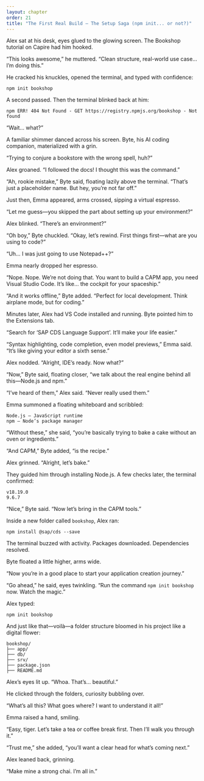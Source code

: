 ```yaml
---
layout: chapter
order: 21
title: "The First Real Build – The Setup Saga (npm init... or not?)"
---
```


Alex sat at his desk, eyes glued to the glowing screen. The Bookshop tutorial on Capire had him hooked.

“This looks awesome,” he muttered. “Clean structure, real-world use case… I’m doing this.”

He cracked his knuckles, opened the terminal, and typed with confidence:

```
npm init bookshop
```

A second passed. Then the terminal blinked back at him:

```
npm ERR! 404 Not Found - GET https://registry.npmjs.org/bookshop - Not found
```

“Wait… what?”

A familiar shimmer danced across his screen. Byte, his AI coding companion, materialized with a grin.

“Trying to conjure a bookstore with the wrong spell, huh?”

Alex groaned. “I followed the docs! I thought this was the command.”

“Ah, rookie mistake,” Byte said, floating lazily above the terminal. “That’s just a placeholder name. But hey, you’re not far off.”

Just then, Emma appeared, arms crossed, sipping a virtual espresso.

“Let me guess—you skipped the part about setting up your environment?”

Alex blinked. “There’s an environment?”

“Oh boy,” Byte chuckled. “Okay, let’s rewind. First things first—what are you using to code?”

“Uh… I was just going to use Notepad++?”

Emma nearly dropped her espresso.

“Nope. Nope. We’re not doing that. You want to build a CAPM app, you need Visual Studio Code. It’s like… the cockpit for your spaceship.”

“And it works offline,” Byte added. “Perfect for local development. Think airplane mode, but for coding.”

Minutes later, Alex had VS Code installed and running. Byte pointed him to the Extensions tab.

“Search for ‘SAP CDS Language Support’. It’ll make your life easier.”

“Syntax highlighting, code completion, even model previews,” Emma said. “It’s like giving your editor a sixth sense.”

Alex nodded. “Alright, IDE’s ready. Now what?”

“Now,” Byte said, floating closer, “we talk about the real engine behind all this—Node.js and npm.”

“I’ve heard of them,” Alex said. “Never really used them.”

Emma summoned a floating whiteboard and scribbled:

```
Node.js – JavaScript runtime
npm – Node’s package manager
```

“Without these,” she said, “you’re basically trying to bake a cake without an oven or ingredients.”

“And CAPM,” Byte added, “is the recipe.”

Alex grinned. “Alright, let’s bake.”

They guided him through installing Node.js. A few checks later, the terminal confirmed:

```
v18.19.0
9.6.7
```

“Nice,” Byte said. “Now let’s bring in the CAPM tools.”

Inside a new folder called `bookshop`, Alex ran:

```
npm install @sap/cds --save
```

The terminal buzzed with activity. Packages downloaded. Dependencies resolved.

Byte floated a little higher, arms wide.

“Now you’re in a good place to start your application creation journey.”

“Go ahead,” he said, eyes twinkling. “Run the command 
`npm init bookshop` now. Watch the magic.”

Alex typed:

```
npm init bookshop
```

And just like that—voilà—a folder structure bloomed in his project like a digital flower:

```
bookshop/
├── app/
├── db/
├── srv/
├── package.json
├── README.md
```

Alex’s eyes lit up. “Whoa. That’s… beautiful.”

He clicked through the folders, curiosity bubbling over.

“What’s all this? What goes where? I want to understand it all!”

Emma raised a hand, smiling.

“Easy, tiger. Let’s take a tea or coffee break first. Then I’ll walk you through it.”

“Trust me,” she added, “you’ll want a clear head for what’s coming next.”

Alex leaned back, grinning.

“Make mine a strong chai. I’m all in.”